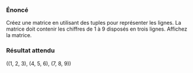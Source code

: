 ### Énoncé 

Créez une matrice en utilisant des tuples pour représenter les lignes. La matrice doit contenir les chiffres de 1 à 9 disposés en trois lignes. Affichez la matrice.

### Résultat attendu

((1, 2, 3), (4, 5, 6), (7, 8, 9))
